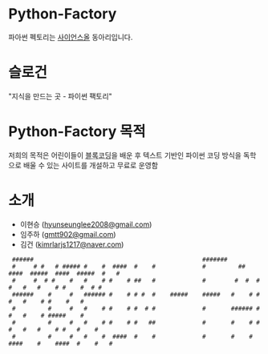 # Python-Factory
파아썬 펙토리는 [사이언스올](www.scienceall.com) 동아리입니다.

# 슬로건
"지식을 만드는 곳 - 파이썬 팩토리"

# Python-Factory 목적
저희의 목적은 어린이들이 <abbr title="마우스로 블록을 지정하여 코드화하는 기법">블록코딩</abbr>을 배운 후 텍스트 기반인 파이썬 코딩 방식을 독학으로 배울 수 있는 사이트를 개설하고 무료로 운영함

# 소개
- 이현승 (hyunseunglee2008@gmail.com)
- 임주하 (gmtt902@gmail.com)
- 김건  (kimrlarjs1217@naver.com)

```
 ######                                               #######
 #     # #   # ##### #    #  ####  #    #             #         ##    ####  #####  ####  #####  #   #
 #     #  # #    #   #    # #    # ##   #             #        #  #  #    #   #   #    # #    #  # #
 ######    #     #   ###### #    # # #  #    #####    #####   #    # #        #   #    # #    #   #
 #         #     #   #    # #    # #  # #             #       ###### #        #   #    # #####    #
 #         #     #   #    # #    # #   ##             #       #    # #    #   #   #    # #   #    #
 #         #     #   #    #  ####  #    #             #       #    #  ####    #    ####  #    #   #
```
